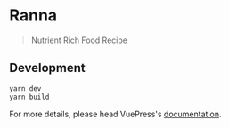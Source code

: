 # Ranna

> Nutrient Rich Food Recipe

## Development

```bash
yarn dev
yarn build
```

For more details, please head VuePress's [documentation](https://v1.vuepress.vuejs.org/).

